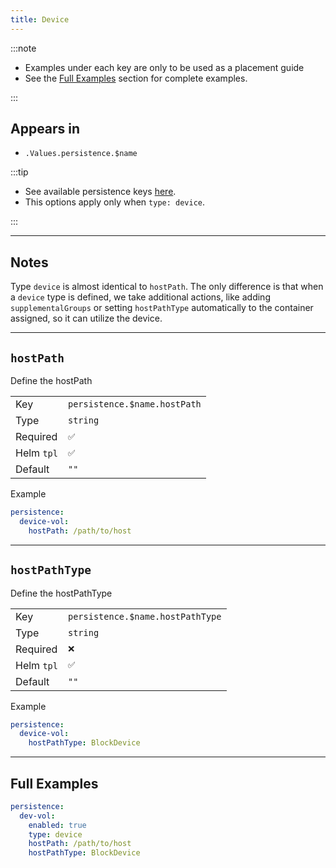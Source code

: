 ```yaml
---
title: Device
---
```


:::note

- Examples under each key are only to be used as a placement guide
- See the [Full Examples](#full-examples) section for complete examples.

:::

## Appears in

- `.Values.persistence.$name`

:::tip

- See available persistence keys [here](./index.md).
- This options apply only when `type: device`.

:::

---

## Notes

Type `device` is almost identical to `hostPath`. The only difference is that when a `device` type is defined,
we take additional actions, like adding `supplementalGroups` or setting `hostPathType` automatically
to the container assigned, so it can utilize the device.

---

## `hostPath`

Define the hostPath

|            |                              |
| ---------- | ---------------------------- |
| Key        | `persistence.$name.hostPath` |
| Type       | `string`                     |
| Required   | `✅`                         |
| Helm `tpl` | `✅`                         |
| Default    | `""`                         |

Example

```yaml
persistence:
  device-vol:
    hostPath: /path/to/host
```

---

## `hostPathType`

Define the hostPathType

|            |                                  |
| ---------- | -------------------------------- |
| Key        | `persistence.$name.hostPathType` |
| Type       | `string`                         |
| Required   | `❌`                             |
| Helm `tpl` | `✅`                             |
| Default    | `""`                             |

Example

```yaml
persistence:
  device-vol:
    hostPathType: BlockDevice
```

---

## Full Examples

```yaml
persistence:
  dev-vol:
    enabled: true
    type: device
    hostPath: /path/to/host
    hostPathType: BlockDevice
```
